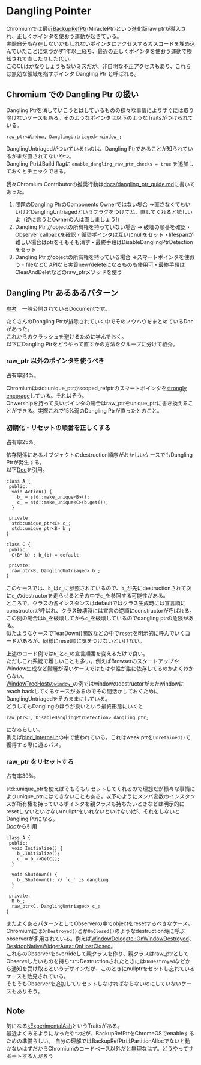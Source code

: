 # Dangling Pointer

Chromiumでは最近[BackupRefPtr](https://chromium.googlesource.com/chromium/src/+/ddc017f9569973a731a574be4199d8400616f5a5/base/memory/raw_ptr.md)(MiraclePtr)という進化版raw ptrが導入され、正しくポインタを使おう運動が起きている。  
実際自分も存在しないかもしれないポインタにアクセスするカスコードを埋め込んでいたことに気づかず1年以上経ち、最近の正しくポインタを使おう運動で検知されて直したりした([CL](https://chromium-review.googlesource.com/c/chromium/src/+/4159743))。  
このCLはかなりしょうもないミスだが、非自明な不正アクセスもあり、これらは無効な領域を指すポインタ Dangling Ptr と呼ばれる。

## Chromium での Dangling Ptr の扱い
Dangling Ptrを消していこうとはしているものの様々な事情によりすぐには取り除けないケースもある。そのようなポインタは以下のようなTraitsがつけられている。
```cpp=
raw_ptr<Window, DanglingUntriaged> window_;
```
DanglingUntriagedがついているものは、Dangling Ptrであることが知られているがまだ直されてないやつ。  
Dangling PtrはBuild flagに `enable_dangling_raw_ptr_checks = true` を追加しておくとチェックできる。

我々Chromium Contributorの推奨行動は[docs/dangling_ptr_guide.md](https://source.chromium.org/chromium/chromium/src/+/main:docs/dangling_ptr_guide.md)に書いてあった。  
1. 問題のDangling PtrのComponents Ownerではない場合
→直さなくてもいいけどDanglingUntriagedというフラグをつけてね、直してくれると嬉しいよ（逆に言うとOwnerの人は直しましょう!）
2. Dangling Ptr がobjectの所有権を持っていない場合
→ 破壊の順番を確認・Observer callbackを確認・循環ポインタは互いにnullをセット・lifespanが難しい場合はptrをそもそも消す・最終手段はDisableDanglingPtrDetectionをセット
3. Dangling Ptr がobjectの所有権を持っている場合
→スマートポインタを使おう・fileなどC APIなら実質new/deleteになるものも使用可・最終手段はClearAndDeletなどのraw_ptrメソッドを使う

## Dangling Ptr あるあるパターン
[参考](https://docs.google.com/document/d/11YYsyPF9rQv_QFf982Khie3YuNPXV0NdhzJPojpZfco/edit?usp=sharing&resourcekey=0-h1dr1uDzZGU7YWHth5TRAQ)　一般公開されているDocumentです。

たくさんのDangling Ptrが排除されていく中でそのノウハウをまとめているDocがあった。  
これからのクラッシュを避けるために学んでおく。  
以下にDangling Ptrをどうやって直すかの方法をグループに分けて紹介。

### raw_ptr 以外のポインタを使うべき
占有率24%。

Chromiumはstd::unique_ptrかscoped_refptrのスマートポインタを[strongly encorage](https://chromium.googlesource.com/chromium/src/+/main/docs/dangling_ptr_guide.md#the-pointer-manages-ownership-over-the-object)している。それはそう。  
Onwershipを持って良いポインタの場合はraw_ptrをunique_ptrに書き換えることができる。実際これで15%弱のDangling Ptrが直ったとのこと。


### 初期化・リセットの順番を正しくする
占有率25%。

依存関係にあるオブジェクトのdestruction順序がおかしいケースでもDangling Ptrが発生する。  
以下[Doc](https://docs.google.com/document/d/11YYsyPF9rQv_QFf982Khie3YuNPXV0NdhzJPojpZfco/edit?resourcekey=0-h1dr1uDzZGU7YWHth5TRAQ#bookmark=id.jgjtzldk9pvc)を引用。
```cpp=
class A {
 public:
  void Action() {
    b_ = std::make_unique<B>();
    c_ = std::make_unique<C>(b.get());
  }

 private:
  std::unique_ptr<C> c_;
  std::unique_ptr<B> b_;
}

class C {
 public:
  C(B* b) : b_(b) = default;

 private:
  raw_ptr<B, DanglingUntriaged> b_;
}
```
このケースでは、`b_`は`c_`に参照されているので、`b_`が先にdestructionされて次に`c_`のdestructorを走らせるとその中で`c_`を参照する可能性がある。  
ところで、クラスの各インスタンスはdefaultではクラス生成時には宣言順にconstructorが呼ばれ、クラス破壊時には宣言の逆順にconstructorが呼ばれる。この例の場合は`b_`を破壊してから`c_`を破壊しているのでdangling ptrの危険がある。  
似たようなケースでTearDown()関数などの中で`reset`を明示的に呼んでいくコードがあるが、同様にreset順に気をつけないといけない。

上述のコード例では`b_`と`c_`の宣言順番を変えるだけで良い。  
ただしこれ系統で難しいことも多い。例えばBrowserのスタートアップやWindow生成など階層が深いケースではもはや誰が誰に依存してるのかよくわからない。  
[WindowTreeHostの`window_`](https://source.chromium.org/chromium/chromium/src/+/main:ui/aura/window_tree_host.h;l=451;drc=6f29856c2e4ca895819f2f5a72b7da905aec1f19)の例ではwindowのdestructorがまたwindowにreach backしてくるケースがあるのでその間活かしておくためにDanglingUntriagedをそのままにしている。  
どうしてもDanglingのほうが良いという最終形態にいくと
```cpp=
raw_ptr<T, DisableDanglingPtrDetection> dangling_ptr;
``` 
になるらしい。  
例えば[bind_internal.h](https://source.chromium.org/chromium/chromium/src/+/main:base/functional/bind_internal.h;l=267;drc=64b025b7b6de9963d71438a99a5a624e0d63ca44)の中で使われている。これはweak ptrを`Unretained()`で獲得する際に通るパス。

### raw_ptr をリセットする
占有率39%。

std::unique_ptrを使えばそもそもリセットしてくれるので理想だが様々な事情によりunique_ptrにはできないこともある。以下のようにメンバ変数のインスタンスが所有権を持っているポインタを親クラスも持ちたいときなどは明示的にresetしないといけない(nullptrをいれないといけない)が、それをしないとDangling Ptrになる。  
[Doc](https://docs.google.com/document/d/11YYsyPF9rQv_QFf982Khie3YuNPXV0NdhzJPojpZfco/edit?resourcekey=0-h1dr1uDzZGU7YWHth5TRAQ#bookmark=id.afszjd68fk4t)から引用
```cpp=
class A {
 public:
  void Initialize() {
    b_.Initialize();
    c_ = b_->GetC();
  }

  void Shutdown() {
    b_.Shutdown(); // `c_` is dangling
  }

 private:
  B b_;
  raw_ptr<C, DanglingUntriaged> c_;
}
```

またよくあるパターンとしてObserverの中でobjectをresetするべきなケース。  
Chromiumには`OnDestroyed()`とか`OnClosed()`のようなdestruction時に呼ぶobserverが多用されている。例えば[WindowDelegate::OnWindowDestroyed](https://source.chromium.org/chromium/chromium/src/+/refs/heads/main:ui/aura/window_delegate.h;l=81;drc=25f2ea1a864270fef1c96c014f552f1459280ac1)、[DesktopNativeWidgetAura::OnHostClosed](https://source.chromium.org/chromium/chromium/src/+/main:ui/views/widget/desktop_aura/desktop_native_widget_aura.h;l=80;drc=3a06e758a5820009ee0f2590b08a311f00d76163)。  
これらのObserverをoverrideして親クラスを作り、親クラスはraw_ptrとしてObserveしたいものを持ちつつDestructionされたときには`OnDestroyed`などから通知を受け取るというデザインだが、このときにnullptrをセットし忘れているケースも散見されている。  
そもそもObserverを追加してリセットしなければならないのにしていないケースもありそう。

## Note
気になる[kExperimentalAsh](https://source.chromium.org/chromium/chromium/src/+/refs/heads/main:base/allocator/partition_allocator/pointers/raw_ptr.h;l=114;drc=25f2ea1a864270fef1c96c014f552f1459280ac1)というTraitsがある。  
最近よくみるようになったやつだが、BackupRefPtrをChromeOSでenableするための準備らしい。
自分の理解ではBackupRefPtrはPartitionAllocでないと動かないはずだからChromiumのコードベース以外だと無理なはず。どうやってサポートするんだろう
